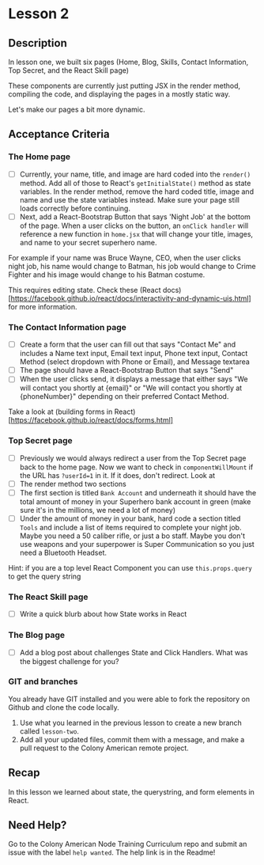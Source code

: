 # Lesson 2

## Description

In lesson one, we built six pages (Home, Blog, Skills, Contact Information, Top Secret, and the React Skill page)

These components are currently just putting JSX in the render method, compiling the code, and displaying
the pages in a mostly static way.

Let's make our pages a bit more dynamic.

## Acceptance Criteria

### The Home page
  - [ ] Currently, your name, title, and image are hard coded into the `render()` method. Add all of those to
  React's `getInitialState()` method as state variables. In the render method, remove the hard coded
  title, image and name and use the state variables instead. Make sure your page still loads correctly before
  continuing.
  - [ ] Next, add a React-Bootstrap Button that says 'Night Job' at the bottom of the page. When a user clicks
  on the button, an `onClick handler` will reference a new function in `home.jsx` that will change your title,
  images, and name to your secret superhero name.

  For example if your name was Bruce Wayne, CEO, when the user clicks night job, his name would change to
  Batman, his job would change to Crime Fighter and his image would change to his Batman costume.

  This requires editing state. Check these (React docs)[https://facebook.github.io/react/docs/interactivity-and-dynamic-uis.html] for more information.

### The Contact Information page
  - [ ] Create a form that the user can fill out that says "Contact Me" and includes a Name text input,
  Email text input, Phone text input, Contact Method (select dropdown with Phone or Email), and Message textarea
  - [ ] The page should have a React-Bootstrap Button that says "Send"
  - [ ] When the user clicks send, it displays a message that either says "We will contact you shortly at {email}" or "We will contact you shortly at {phoneNumber}" depending on their preferred Contact Method.

  Take a look at (building forms in React)[https://facebook.github.io/react/docs/forms.html]

### Top Secret page
  - [ ] Previously we would always redirect a user from the Top Secret page back to the home page. Now
  we want to check in `componentWillMount` if the URL has `?userId=1` in it. If it does, don't redirect.
  Look at
  - [ ] The render method two sections
  - [ ] The first section is titled `Bank Account` and underneath it should
  have the total amount of money in your Superhero bank account in green
  (make sure it's in the millions, we need a lot of money)
  - [ ] Under the amount of money in your bank, hard code a section titled `Tools` and include a list
  of items required to complete your night job. Maybe you need a 50 caliber rifle, or just a bo staff.
  Maybe you don't use weapons and your superpower is Super Communication so you just need a
  Bluetooth Headset.

  Hint: if you are a top level React Component you can use `this.props.query` to get the query string

### The React Skill page
  - [ ] Write a quick blurb about how State works in React

### The Blog page
  - [ ] Add a blog post about challenges State and Click Handlers. What was the biggest challenge for you?

### GIT and branches

You already have GIT installed and you were able to fork the repository on Github and clone the code locally.

1. Use what you learned in the previous lesson to create a new branch called `lesson-two`.
1. Add all your updated files, commit them with a message, and make a pull request to the Colony American remote project.

## Recap

In this lesson we learned about state, the querystring, and form elements in React.

## Need Help?

Go to the Colony American Node Training Curriculum repo and submit an issue with the label `help wanted`. The help link is in the Readme!
